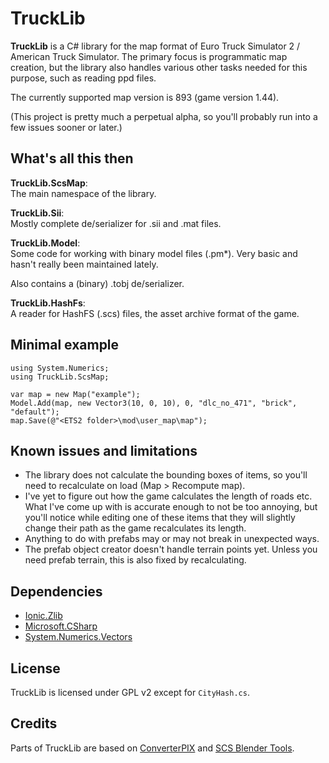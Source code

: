# TruckLib

**TruckLib** is a C# library for the map format of Euro Truck Simulator 2 / American Truck Simulator.
The primary focus is programmatic map creation, but the library also handles various other tasks needed for this purpose, such as reading ppd files.

The currently supported map version is 893 (game version 1.44).

(This project is pretty much a perpetual alpha, so you'll probably run into a few issues sooner or later.)

## What's all this then
**TruckLib.ScsMap**:  
The main namespace of the library.

**TruckLib.Sii**:  
Mostly complete de/serializer for .sii and .mat files.

**TruckLib.Model**:  
Some code for working with binary model files (.pm\*). Very basic and hasn't really been maintained lately.

Also contains a (binary) .tobj de/serializer.

**TruckLib.HashFs**:  
A reader for HashFS (.scs) files, the asset archive format of the game.

## Minimal example
```
using System.Numerics;
using TruckLib.ScsMap;

var map = new Map("example");
Model.Add(map, new Vector3(10, 0, 10), 0, "dlc_no_471", "brick", "default");
map.Save(@"<ETS2 folder>\mod\user_map\map");
```

## Known issues and limitations
* The library does not calculate the bounding boxes of items, so you'll need to recalculate on load (Map > Recompute map).
* I've yet to figure out how the game calculates the length of roads etc. What I've come up with is
accurate enough to not be too annoying, but you'll notice while editing one of these items that they will slightly
change their path as the game recalculates its length.
* Anything to do with prefabs may or may not break in unexpected ways.
* The prefab object creator doesn't handle terrain points yet. Unless you need prefab terrain, this is also
 fixed by recalculating.
 
## Dependencies
* [Ionic.Zlib](https://www.nuget.org/packages/Iconic.Zlib.Netstandard/)
* [Microsoft.CSharp](https://www.nuget.org/packages/Microsoft.CSharp/)
* [System.Numerics.Vectors](https://www.nuget.org/packages/System.Numerics.Vectors/)

## License
TruckLib is licensed under GPL v2 except for `CityHash.cs`.

## Credits
Parts of TruckLib are based on [ConverterPIX](https://github.com/mwl4/ConverterPIX)
and [SCS Blender Tools](https://github.com/SCSSoftware/BlenderTools/).
